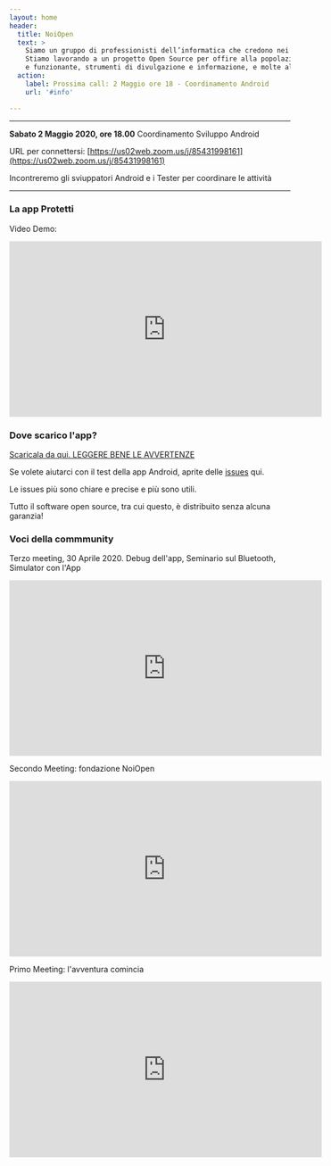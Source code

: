 ```yaml
---
layout: home
header:
  title: NoiOpen
  text: >
    Siamo un gruppo di professionisti dell’informatica che credono nei principi dell'apertura e della trasparenza. 
    Stiamo lavorando a un progetto Open Source per offire alla popolazione italiana: una app di contact tracing testata 
    e funzionante, strumenti di divulgazione e informazione, e molte altre cose utili.
  action:
    label: Prossima call: 2 Maggio ore 18 - Coordinamento Android
    url: '#info'

---
```


<a name="info">
  
---

**Sabato 2 Maggio 2020, ore 18.00** Coordinamento Sviluppo Android

URL per connettersi: [https://us02web.zoom.us/j/85431998161](https://us02web.zoom.us/j/85431998161) 

Incontreremo gli sviuppatori Android e i Tester per coordinare le attività

---

### La app Protetti

Video Demo:

<iframe width="560" height="315" 
    src="https://www.youtube.com/embed/wsQ4CmhoKsM" 
    frameborder="0" allow="accelerometer; autoplay; encrypted-media; gyroscope; picture-in-picture" allowfullscreen></iframe>


### Dove scarico l'app? 

[Scaricala da qui. LEGGERE BENE LE AVVERTENZE](https://github.com/noiapp/noi-app-android/releases/tag/0.3.0) 

Se volete aiutarci con il test della app Android, aprite delle [issues](https://github.com/noiapp/noi-app-android/issues) qui.

Le issues più sono chiare e precise e più sono utili.

Tutto il software open source, tra cui questo, è distribuito senza alcuna garanzia! 

### Voci della commmunity

Terzo meeting, 30 Aprile 2020. Debug dell'app, Seminario sul Bluetooth, Simulator con l'App
<iframe width="560" height="315"  src="https://www.youtube.com/embed/dPB7uXrVibc" frameborder="0" allow="accelerometer; autoplay; encrypted-media; gyroscope; picture-in-picture" allowfullscreen></iframe>

Secondo Meeting: fondazione NoiOpen

<iframe width="560" height="315" src="https://www.youtube.com/embed/XByBrbeC_Yk" frameborder="0" allow="accelerometer; autoplay; encrypted-media; gyroscope; picture-in-picture" allowfullscreen></iframe>

Primo Meeting: l'avventura comincia

<iframe width="560" height="315" src="https://www.youtube.com/embed/5mNIAq5bYpo" frameborder="0" allow="accelerometer; autoplay; encrypted-media; gyroscope; picture-in-picture" allowfullscreen></iframe>
